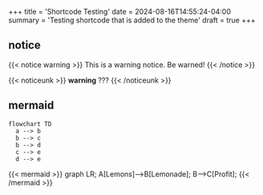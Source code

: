 +++
title = 'Shortcode Testing'
date = 2024-08-16T14:55:24-04:00
summary = 'Testing shortcode that is added to the theme'
draft = true
+++

## notice
{{< notice warning >}}
This is a warning notice. Be warned!
{{< /notice >}}

{{< noticeunk >}}
**warning** ???
{{< /noticeunk >}}

## mermaid
```mermaid
flowchart TD
  a --> b
  b --> c
  b --> d
  c --> e 
  d --> e
```

{{< mermaid >}}
graph LR;
A[Lemons]-->B[Lemonade];
B-->C[Profit];
{{< /mermaid >}}

